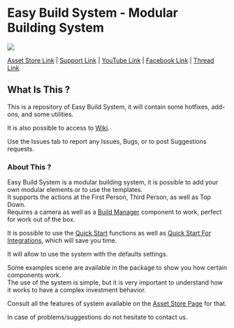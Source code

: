 # Easy Build System - Modular Building System

[![](https://gyazo.com/6510e91979bfdd8cca26947949d71bb5.png)](https://www.assetstore.unity3d.com/#!/content/45394)

[Asset Store Link](https://www.assetstore.unity3d.com/#!/content/45394) | [Support Link](https://www.assetstore.unity3d.com/#!/content/45394) | [YouTube Link](https://www.youtube.com/channel/UCpqX66gZrAtGJmXJA5k-ciw/) | [Facebook Link](https://www.facebook.com/AdsStudioQuebec/) | [Thread Link](https://forum.unity.com/threads/2017f-easy-build-system-official-thread.366086/)

## What Is This ?

This is a repository of Easy Build System, it will contain some hotfixes, add-ons, and some utilities.

It is also possible to access to [Wiki](https://github.com/).

Use the Issues tab to report any Issues, Bugs, or to post Suggestions requests.

### About This ?

Easy Build System is a modular building system, it is possible to add your own modular elements or to use the templates.<br/>
It supports the actions at the First Person, Third Person, as well as Top Down.<br/>
Requires a camera as well as a [Build Manager](https://www.adsstudio12.net/) component to work, perfect for work out of the box.<br/>

It is possible to use the [Quick Start](https://www.adsstudio12.net/) functions as well as [Quick Start For Integrations](https://www.adsstudio12.net/), which will save you time.

It will allow to use the system with the defaults settings.

Some examples scene are available in the package to show you how certain components work.<br/>
The use of the system is simple, but it is very important to understand how it works to have a complex investment behavior.<br/>

Consult all the features of system available on the [Asset Store Page](https://www.assetstore.unity3d.com/#!/content/45394) for that.<br/>

In case of problems/suggestions do not hesitate to contact us.
